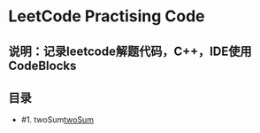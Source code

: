 ﻿# LeetCode Practising Code

##  说明：记录leetcode解题代码，C++，IDE使用CodeBlocks

## 目录

- #1. twoSum[twoSum](array/1.cpp)
